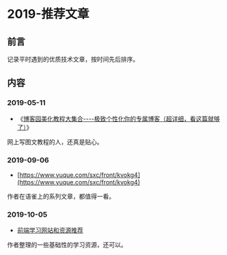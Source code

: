 # 2019-推荐文章

## 前言

记录平时遇到的优质技术文章，按时间先后排序。

## 内容

### 2019-05-11

* 《[博客园美化教程大集合----极致个性化你的专属博客（超详细，看这篇就够了）](https://www.cnblogs.com/shwee/p/9060226.html#dingzhi12)》

网上写图文教程的人，还真是贴心。

### 2019-09-06

* [https://www.yuque.com/sxc/front/kvokg4](https://www.yuque.com/sxc/front/kvokg4)

作者在语雀上的系列文章，都值得一看。

### 2019-10-05

* [前端学习网站和资源推荐](https://www.twblogs.net/a/5d400329bd9eee51fbf962b2)

作者整理的一些基础性的学习资源，还可以。

